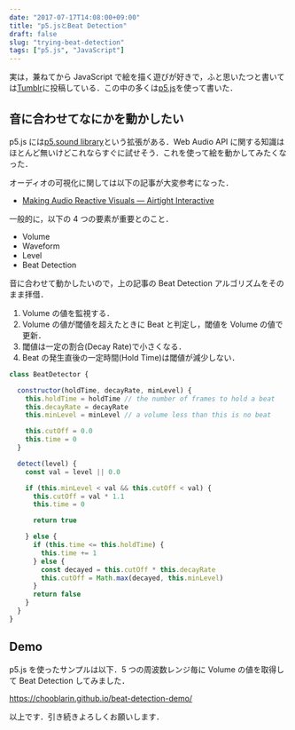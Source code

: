 ```yaml
---
date: "2017-07-17T14:08:00+09:00"
title: "p5.jsとBeat Detection"
draft: false
slug: "trying-beat-detection"
tags: ["p5.js", "JavaScript"]
---
```


実は，兼ねてから JavaScript で絵を描く遊びが好きで，ふと思いたつと書いては[Tumblr](https://chooblarin.tumblr.com)に投稿している．この中の多くは[p5.js](https://p5js.org)を使って書いた．

## 音に合わせてなにかを動かしたい

p5.js には[p5.sound library](https://p5js.org/reference/#/libraries/p5.sound)という拡張がある．Web Audio API に関する知識はほとんど無いけどこれならすぐに試せそう．これを使って絵を動かしてみたくなった．

オーディオの可視化に関しては以下の記事が大変参考になった．

- [Making Audio Reactive Visuals — Airtight Interactive](https://www.airtightinteractive.com/2013/10/making-audio-reactive-visuals/)

一般的に，以下の 4 つの要素が重要とのこと．

- Volume
- Waveform
- Level
- Beat Detection

音に合わせて動かしたいので，上の記事の Beat Detection アルゴリズムをそのまま拝借．

1. Volume の値を監視する．
2. Volume の値が閾値を超えたときに Beat と判定し，閾値を Volume の値で更新．
3. 閾値は一定の割合(Decay Rate)で小さくなる．
4. Beat の発生直後の一定時間(Hold Time)は閾値が減少しない．

```js
class BeatDetector {

  constructor(holdTime, decayRate, minLevel) {
    this.holdTime = holdTime // the number of frames to hold a beat
    this.decayRate = decayRate
    this.minLevel = minLevel // a volume less than this is no beat

    this.cutOff = 0.0
    this.time = 0
  }

  detect(level) {
    const val = level || 0.0

    if (this.minLevel < val && this.cutOff < val) {
      this.cutOff = val * 1.1
      this.time = 0

      return true

    } else {
      if (this.time <= this.holdTime) {
        this.time += 1
      } else {
        const decayed = this.cutOff * this.decayRate
        this.cutOff = Math.max(decayed, this.minLevel)
      }
      return false
    }
  }
}
```

<!-- `gist:chooblarin/5597a1db253a77adf6758fe86d67f87f` -->

## Demo

p5.js を使ったサンプルは以下．5 つの周波数レンジ毎に Volume の値を取得して Beat Detection してみました．

https://chooblarin.github.io/beat-detection-demo/

以上です．引き続きよろしくお願いします．
